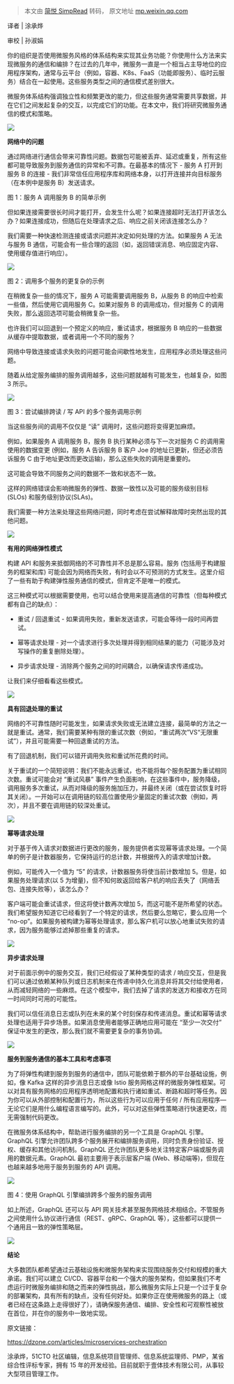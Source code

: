 > 本文由 [简悦 SimpRead](http://ksria.com/simpread/) 转码， 原文地址 [mp.weixin.qq.com](https://mp.weixin.qq.com/s?__biz=MjM5ODI5Njc2MA==&mid=2655882665&idx=2&sn=1e48a20ff06b717fa356e54c83af0246&chksm=bd75c07e8a0249683674d0c9dbcfdbcedd35c47eaf485dd47ba1c0c921b9504dea85c09e74cf&mpshare=1&scene=1&srcid=0930Tl08KUbcjEXL4WdDHh8T&sharer_sharetime=1664547019569&sharer_shareid=8a467675e94cd5b11b6640b7770d6cc6#rd)

译者 | 涂承烨

审校 | 孙淑娟

你的组织是否使用微服务风格的体系结构来实现其业务功能？你使用什么方法来实现微服务的通信和编排？在过去的几年中，微服务一直是一个相当占主导地位的应用程序架构，通常与云平台（例如，容器、K8s、FaaS（功能即服务）、临时云服务）结合在一起使用。这些服务类型之间的通信模式差别很大。

微服务体系结构强调独立性和频繁更改的能力，但这些服务通常需要共享数据，并在它们之间发起复杂的交互，以完成它们的功能。在本文中，我们将研究微服务通信的模式和策略。

![](https://mmbiz.qpic.cn/mmbiz_png/MOwlO0INfQoOJQQprmIGVMDdTdhZl4ib6SlG4gLUichgR8iaYjPK3ZttOJch09cCxSSgq7E1eLAlSa4af2VQFice2g/640?wx_fmt=png)

**网络中的问题**

通过网络进行通信会带来可靠性问题。数据包可能被丢弃、延迟或重复，所有这些都可能导致服务到服务通信的异常和不可靠。在最基本的情况下 - 服务 A 打开到服务 B 的连接 - 我们非常信任应用程序库和网络本身，以打开连接并向目标服务（在本例中是服务 B）发送请求。

图 1：服务 A 调用服务 B 的简单示例

但如果连接需要很长时间才能打开，会发生什么呢？如果连接超时无法打开该怎么办？如果连接成功，但随后在处理请求之后、响应之前关闭该连接怎么办？

我们需要一种快速检测连接或请求问题并决定如何处理的方法。如果服务 A 无法与服务 B 通信，可能会有一些合理的返回（如，返回错误消息、响应固定内容、使用缓存值进行响应）。

![](https://mmbiz.qpic.cn/mmbiz_jpg/MOwlO0INfQqYGtPdNaEtMibv0t8k40XHf3xQia8vRx0dnElKRbshVuoibERPloicYaXA11mNoO1DyXiahxL6gh9ojxQ/640?wx_fmt=jpeg)

图 2：调用多个服务的更复杂的示例

在稍微复杂一些的情况下，服务 A 可能需要调用服务 B，从服务 B 的响应中检索一些值，然后使用它调用服务 C。如果对服务 B 的调用成功，但对服务 C 的调用失败，那么返回选项可能会稍微复杂一些。

也许我们可以回退到一个预定义的响应，重试请求，根据服务 B 响应的一些数据从缓存中提取数据，或者调用一个不同的服务？

网络中导致连接或请求失败的问题可能会间歇性地发生，应用程序必须处理这些问题。

随着从给定服务编排的服务调用越多，这些问题就越有可能发生，也越复杂，如图 3 所示。

![](https://mmbiz.qpic.cn/mmbiz_jpg/MOwlO0INfQqYGtPdNaEtMibv0t8k40XHf2UchkFmEkISn4KOLuezNiaiaHShKsIMlIiakg3NMupdFNkhxicHhVz0ZQg/640?wx_fmt=jpeg)

图 3：尝试编排跨读 / 写 API 的多个服务调用示例

当这些服务间的调用不仅仅是 “读” 调用时，这些问题将变得更加麻烦。

例如，如果服务 A 调用服务 B，服务 B 执行某种必须与下一次对服务 C 的调用需使用的数据变更 (例如，服务 A 告诉服务 B 客户 Joe 的地址已更新，但还必须告诉服务 C 由于地址更改而更改运输)，那么这些失败的调用是重要的。

这可能会导致不同服务之间的数据不一致和状态不一致。

这样的网络错误会影响微服务的弹性、数据一致性以及可能的服务级别目标 (SLOs) 和服务级别协议(SLAs)。

我们需要一种方法来处理这些网络问题，同时考虑在尝试解释故障时突然出现的其他问题。

![](https://mmbiz.qpic.cn/mmbiz_png/MOwlO0INfQoOJQQprmIGVMDdTdhZl4ib6ojD8pHUQOsKpMfyhXp67maIRcFLyAdv0lgYYV3OI2g2zwpRHL6ljYg/640?wx_fmt=png)

**有用的网络弹性模式**

构建 API 和服务来抵御网络的不可靠性并不总是那么容易。服务 (包括用于构建服务的框架和库) 可能会因为网络而失败，有时会以不可预测的方式发生。这里介绍了一些有助于构建弹性服务通信的模式，但肯定不是唯一的模式。

这三种模式可以根据需要使用，也可以结合使用来提高通信的可靠性（但每种模式都有自己的缺点）：

*   重试 / 回退重试 - 如果调用失败，重新发送请求，可能会等待一段时间再尝试。
    
*   幂等请求处理 - 对一个请求进行多次处理并得到相同结果的能力（可能涉及对写操作的重复删除处理）。
    
*   异步请求处理 - 消除两个服务之间的时间耦合，以确保请求传递成功。
    

让我们来仔细看看这些模式。

![](https://mmbiz.qpic.cn/mmbiz_png/MOwlO0INfQoOJQQprmIGVMDdTdhZl4ib6O3T8iahkmTbcEjAuV6rXuzmq4SSibXZ8Tqk3TfvrIP54wMx2PtEYzraw/640?wx_fmt=png)

**具有回退处理的重试**

网络的不可靠性随时可能发生，如果请求失败或无法建立连接，最简单的方法之一就是重试。通常，我们需要某种有限的重试次数（例如，“重试两次”VS“无限重试”），并且可能需要一种回退重试的方法。

有了回退机制，我们可以错开调用失败和重试所花费的时间。

关于重试的一个简短说明：我们不能永远重试，也不能将每个服务配置为重试相同次数。重试可能会对 “重试风暴” 事件产生负面影响，在这些事件中，服务降级，调用服务多次重试，从而对降级的服务施加压力，并最终关闭（或在尝试恢复时将其关闭）。一开始可以在调用链的较高位置使用少量固定的重试次数（例如，两次），并且不要在调用链的较深处重试。

![](https://mmbiz.qpic.cn/mmbiz_png/MOwlO0INfQoOJQQprmIGVMDdTdhZl4ib6hstzqmSo5zAnrjSfHCLrHJscT0p587IuvAq9TqRlESXsnuhOSenJVQ/640?wx_fmt=png)

**幂等请求处理**

对于基于传入请求对数据进行更改的服务，服务提供者实现幂等请求处理。一个简单的例子是计数器服务，它保持运行的总计数，并根据传入的请求增加计数。

  
例如，可能传入一个值为 “5” 的请求，计数器服务将使当前计数增加 5。但是，如果服务处理请求(以 5 为增量)，但不知何故返回给客户机的响应丢失了（网络丢包、连接失败等），该怎么办？

客户端可能会重试请求，但这将使计数再次增加 5，而这可能不是所希望的状态。我们希望服务知道它已经看到了一个特定的请求，然后要么忽略它，要么应用一个 “no-op”。如果服务被构建为幂等处理请求，那么客户机可以放心地重试失败的请求，因为服务能够过滤掉那些重复的请求。

![](https://mmbiz.qpic.cn/mmbiz_png/MOwlO0INfQoOJQQprmIGVMDdTdhZl4ib65QFgOcKJzaCVbBqDotEJPTERiagyywB6MJ1Um666liay6EjnZ1SnecCA/640?wx_fmt=png)

**异步请求处理**

对于前面示例中的服务交互，我们已经假设了某种类型的请求 / 响应交互，但是我们可以通过依赖某种队列或日志机制来在传递中持久化消息并将其交付给使用者，从而减轻网络的一些麻烦。在这个模型中，我们去掉了请求的发送方和接收方在同一时间同时可用的可能性。

我们可以信任消息日志或队列在未来的某个时刻保存和传递消息。重试和幂等请求处理也适用于异步场景。如果消息使用者能够正确地应用可能在 “至少一次交付” 保证中发生的更改，那么我们就不需要更复杂的事务协调。

![](https://mmbiz.qpic.cn/mmbiz_png/MOwlO0INfQoOJQQprmIGVMDdTdhZl4ib6cG9d2kFros6o29JksW0UhoYRX8hv8ibMZXvVoAG5VadxWXH0xObjwSA/640?wx_fmt=png)

**服务到服务通信的基本工具和考虑事项**

为了将弹性构建到服务到服务的通信中，团队可能依赖于额外的平台基础设施，例如，像 Kafka 这样的异步消息日志或像 Istio 服务网格这样的微服务弹性框架。可以对具有服务网格的应用程序透明地配置和执行诸如重试、断路和超时等任务。因为你可以从外部控制和配置行为，所以这些行为可以应用于任何 / 所有应用程序—无论它们是用什么编程语言编写的。此外，可以对这些弹性策略进行快速更改，而无需强制代码更改。

在微服务体系结构中，帮助进行服务编排的另一个工具是 GraphQL 引擎。GraphQL 引擎允许团队跨多个服务展开和编排服务调用，同时负责身份验证、授权、缓存和其他访问机制。GraphQL 还允许团队更多地关注特定客户端或服务调用的数据元素。GraphQL 最初主要用于表示层客户端 (Web、移动端等)，但现在也越来越多地用于服务到服务的 API 调用。

![](https://mmbiz.qpic.cn/mmbiz_jpg/MOwlO0INfQqYGtPdNaEtMibv0t8k40XHfia59fSmWndVibtncVCnZ0iazkyIl0Hkt0BDNeU9Kst3pqXlyld6w93Jqg/640?wx_fmt=jpeg)

图 4：使用 GraphQL 引擎编排跨多个服务的服务调用

如上所述，GraphQL 还可以与 API 网关技术甚至服务网格技术相结合。不管服务之间使用什么协议进行通信（REST、gRPC、GraphQL 等），这些都可以提供一个通用且一致的弹性策略层。

![](https://mmbiz.qpic.cn/mmbiz_png/MOwlO0INfQoOJQQprmIGVMDdTdhZl4ib6KCms1SHtOITOE4iboHhsalSBVXkJJAboy83qDibT2B6SC2WZUI4IrgoA/640?wx_fmt=png)

**结论**

大多数团队都希望通过云基础设施和微服务架构来实现围绕服务交付和规模的重大承诺。我们可以建立 CI/CD、容器平台和一个强大的服务架构，但如果我们不考虑运行时微服务编排和随之而来的弹性挑战，那么微服务实际上只是一个过于复杂的部署架构，具有所有的缺点，没有任何好处。如果你正在使用微服务的路上（或者已经在这条路上走得很好了），请确保服务通信、编排、安全性和可观察性被放在首位，并在你的服务中一致地实现。

原文链接：

https://dzone.com/articles/microservices-orchestration

涂承烨，51CTO 社区编辑，信息系统项目管理师、信息系统监理师、PMP，某省综合性评标专家，拥有 15 年的开发经验。目前就职于壹体技术有限公司，从事较大型项目管理工作。